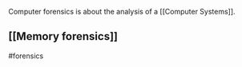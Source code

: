 Computer forensics is about the analysis of a [[Computer Systems]].
## [[Memory forensics]]


#forensics 
